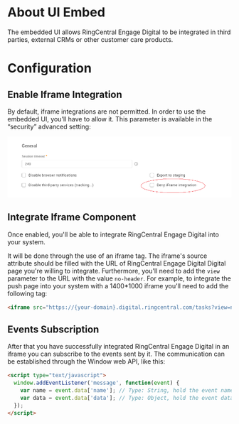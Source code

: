 # About UI Embed

The embedded UI allows RingCentral Engage Digital to be integrated in third parties, external CRMs or other customer care products.

# Configuration

## Enable Iframe Integration

By default, iframe integrations are not permitted. In order to use the embedded UI, you'll have to allow it. This parameter is available in the “security” advanced setting:

<img src="../ui-embed/enable-iframe-integration.png" class="img-fluid">

## Integrate Iframe Component

Once enabled, you'll be able to integrate RingCentral Engage Digital into your system.

It will be done through the use of an iframe tag. The iframe's source attribute should be filled with the URL of RingCentral Engage Digital Digital page you're willing to integrate. Furthermore, you'll need to add the `view` parameter to the URL with the value `no-header`. For example, to integrate the push page into your system with a 1400*1000 iframe you'll need to add the following tag:

```html
<iframe src="https://{your-domain}.digital.ringcentral.com/tasks?view=no-header" width="1400" height="1000"></iframe>
```

## Events Subscription

After that you have successfully integrated RingCentral Engage Digital in an iframe you can subscribe to the events sent by it. The communication can be established through the Window web API, like this:

```html
<script type="text/javascript">
  window.addEventListener('message', function(event) {
    var name = event.data['name']; // Type: String, hold the event name
    var data = event.data['data']; // Type: Object, hold the event data
  });
</script>
```
